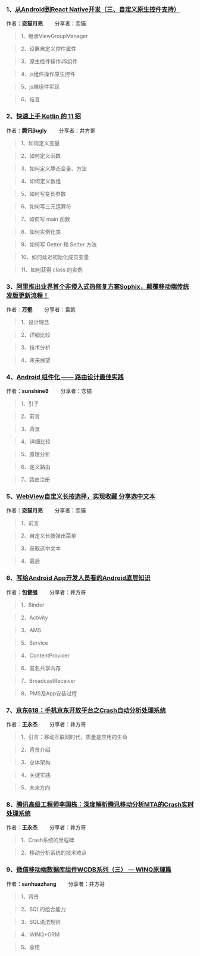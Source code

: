 

### 1、[从Android到React Native开发（三、自定义原生控件支持）]()

作者：**恋猫月亮** &emsp;&emsp;分享者：恋猫

>1、继承ViewGroupManager

>2、设置自定义控件属性

>3、原生控件操作JS组件

>4、js组件操作原生控件

>5、js端组件实现

>6、结言

### 2、[快速上手 Kotlin 的 11 招](http://mp.weixin.qq.com/s?__biz=MzA3NTYzODYzMg==&mid=2653579124&idx=2&sn=b2bf11b77e01a011478435386184f6d5&chksm=84b3b573b3c43c65b85635c762ae6833a4dc0177799075b0a6d6b7fea4444e17273eb059300b&mpshare=1&scene=1&srcid=0614iPEERtAlGTeXPkdJ0U3x#rd)

作者：**腾讯Bugly** &emsp;&emsp;分享者：井方哥

>1、如何定义变量

>2、如何定义函数

>3、如何定义静态变量、方法

>4、如何定义数组

>5、如何写变长参数

>6、如何写三元运算符

>7、如何写 main 函数

>8、如何实例化类

>9、如何写 Getter 和 Setter 方法

>10、如何延迟初始化成员变量

>11、如何获得 class 的实例

### 3、[阿里推出业界首个非侵入式热修复方案Sophix，颠覆移动端传统发版更新流程！](http://mp.weixin.qq.com/s?__biz=MzIzOTU0NTQ0MA==&mid=2247485095&idx=1&sn=5a57f6e0ce147470aca5fb2425dd7fc9&chksm=e9293ba8de5eb2bee7a53323f71c70799b005d8e03a1565762140e2f927082d8990ad5a6d36d&mpshare=1&scene=1&srcid=0614jvLCaB62PYSY0veoybuV#rd)

作者：**万壑** &emsp;&emsp;分享者：袁凯

>1、设计理念

>2、详细比较

>3、技术分析

>4、未来展望

### 4、[Android 组件化 —— 路由设计最佳实践](http://www.jianshu.com/p/8a3eeeaf01e8?from=groupmessage)

作者：**sunshine8** &emsp;&emsp;分享者：恋猫

>1、引子

>2、前言

>3、背景

>4、详细比较

>5、原理分析

>6、定义路由

>7、路由注册

### 5、[WebView自定义长按选择，实现收藏 分享选中文本](http://www.jianshu.com/p/16713361bbd3)

作者：**恋猫月亮** &emsp;&emsp;分享者：恋猫

>1、前言

>2、自定义长按弹出菜单

>3、获取选中文本

>4、最后

### 6、[写给Android App开发人员看的Android底层知识](http://www.cnblogs.com/Jax/p/6864103.html)

作者：**包健强** &emsp;&emsp;分享者：井方哥


>1、Binder

>2、Activity

>3、AMS

>5、Service

>4、ContentProvider

>6、匿名共享内存

>7、BroadcastReceiver

>8、PMS及App安装过程

### 7、[京东618：手机京东开放平台之Crash自动分析处理系统](http://www.infoq.com/cn/articles/jd-618-mobile-jingdong-crash-system)


作者：**王永杰** &emsp;&emsp;分享者：井方哥

>1、引言：移动互联网时代，质量是应用的生命

>2、背景介绍

>3、总体架构

>4、关键实践

>5、未来方向

### 8、[腾讯高级工程师李国栋：深度解析腾讯移动分析MTA的Crash实时处理系统](http://www.infoq.com/cn/news/2017/06/Tencent-mobile-analytics-MTA)


作者：**王永杰** &emsp;&emsp;分享者：井方哥

>1、Crash系统的里程碑

>2、移动分析系统的技术难点

### 9、[微信移动端数据库组件WCDB系列（三） — WINQ原理篇](https://mp.weixin.qq.com/s/FY2Y9x1_8TcXHDgTRXcTDA)


作者：**sanhuazhang** &emsp;&emsp;分享者：井方哥

>1、背景

>2、SQL的组合能力

>3、SQL语法规则

>4、WINQ+ORM

>5、总结


